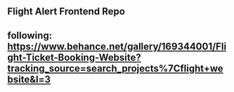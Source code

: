 ## Flight Alert Frontend Repo
## following: https://www.behance.net/gallery/169344001/Flight-Ticket-Booking-Website?tracking_source=search_projects%7Cflight+website&l=3
